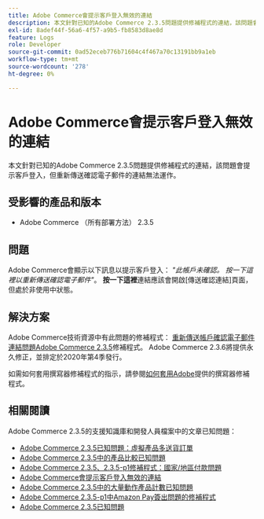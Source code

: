 ```yaml
---
title: Adobe Commerce會提示客戶登入無效的連結
description: 本文針對已知的Adobe Commerce 2.3.5問題提供修補程式的連結，該問題會提示客戶登入，但重新傳送確認電子郵件的連結無法運作。
exl-id: 8adef44f-56a6-4f57-a9b5-fb8583d8ae8d
feature: Logs
role: Developer
source-git-commit: 0ad52eceb776b71604c4f467a70c13191bb9a1eb
workflow-type: tm+mt
source-wordcount: '278'
ht-degree: 0%

---
```


# Adobe Commerce會提示客戶登入無效的連結

本文針對已知的Adobe Commerce 2.3.5問題提供修補程式的連結，該問題會提示客戶登入，但重新傳送確認電子郵件的連結無法運作。

## 受影響的產品和版本

* Adobe Commerce （所有部署方法） 2.3.5

## 問題

Adobe Commerce會顯示以下訊息以提示客戶登入： *&quot;此帳戶未確認。 按一下這裡以重新傳送確認電子郵件&quot;*。 **按一下這裡**&#x200B;連結應該會開啟[傳送確認連結]頁面，但處於非使用中狀態。

## 解決方案

Adobe Commerce技術資源中有此問題的修補程式： [重新傳送帳戶確認電子郵件連結問題Adobe Commerce 2.3.5](https://magento.com/tech-resources/download?_ga=2.193540264.409362045.1590506265-807369446.1578680711#download2368)修補程式。 Adobe Commerce 2.3.6將提供永久修正，並排定於2020年第4季發行。

如需如何套用撰寫器修補程式的指示，請參閱[如何套用Adobe](/help/how-to/general/how-to-apply-a-composer-patch-provided-by-magento.md)提供的撰寫器修補程式。

## 相關閱讀

Adobe Commerce 2.3.5的支援知識庫和開發人員檔案中的文章已知問題：

* [Adobe Commerce 2.3.5已知問題：虛擬產品多送貨訂單](/help/troubleshooting/miscellaneous/magento-2-3-5-known-issue-virtual-product-multi-ship-orders.md)
* [Adobe Commerce 2.3.5中的產品比較已知問題](/help/troubleshooting/storefront/product-comparison-known-issue-in-magento-2-3-5.md)
* [Adobe Commerce 2.3.5、2.3.5-p1修補程式：國家/地區付款問題](/help/troubleshooting/known-issues-patches-attached/magento-2-3-5-2-3-5-p1-patch-country-payment-issue.md)
* [Adobe Commerce會提示客戶登入無效的連結](/help/troubleshooting/known-issues-patches-attached/magento-prompts-customers-log-in-invalid-link.md)
* [Adobe Commerce 2.3.5中的大量動作產品計數已知問題](/help/troubleshooting/miscellaneous/bulk-action-product-count-known-issue-in-magento-2-3-5.md)
* [Adobe Commerce 2.3.5-p1中Amazon Pay簽出問題的修補程式](/help/troubleshooting/payments/patch-for-amazon-pay-checkout-issue-in-magento-2-3-5-p1.md)
* [Adobe Commerce 2.3.5已知問題](https://devdocs.magento.com/guides/v2.3/release-notes/release-notes-2-3-5-commerce.html#known-issues)
